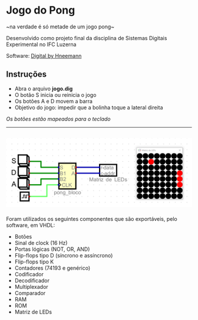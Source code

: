 # Jogo do Pong
~na verdade é só metade de um jogo pong~

Desenvolvido como projeto final da disciplina de Sistemas Digitais Experimental no IFC Luzerna

Software: [Digital by Hneemann](https://github.com/hneemann/Digital)

## Instruções

- Abra o arquivo **jogo.dig**
- O botão S inicia ou reinicia o jogo
- Os botões A e D movem a barra
- Objetivo do jogo: impedir que a bolinha toque a lateral direita

*Os botões estão mapeados para o teclado*

---
![Imagem do jogo](/pong.png)
--- 

Foram utilizados os seguintes componentes que são exportáveis, pelo software, em VHDL:

- Botões
- Sinal de clock (16 Hz)
- Portas lógicas (NOT, OR, AND)
- Flip-flops tipo D (síncrono e assíncrono)
- Flip-flops tipo K
- Contadores (74193 e genérico)
- Codificador
- Decodificador
- Multiplexador
- Comparador
- RAM
- ROM
- Matriz de LEDs
